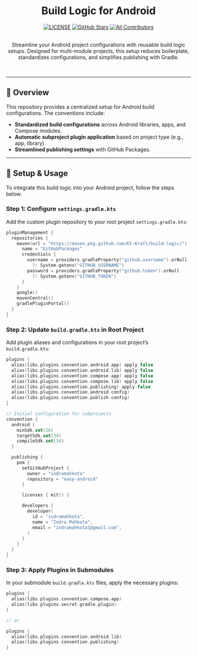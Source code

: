 <h1 align="center">Build Logic for Android</h1>

<div align="center">
  <a href="https://github.com/Kt-Kraft/build-logic/blob/master/LICENSE"><img src="https://img.shields.io/github/license/Kt-Kraft/build-logic?color=blue" alt="LICENSE"/></a>
  <a href="https://github.com/Kt-Kraft/build-logic/stargazers"><img src="https://img.shields.io/github/stars/Kt-Kraft/build-logic" alt="GitHub Stars"/></a>
  <a href="#contributors"><img src="https://img.shields.io/badge/all_contributors-1-orange.svg?style=flat" alt="All Contributors"/></a>
</div>

<br/>

<p align="center">
  Streamline your Android project configurations with reusable build logic setups. Designed for multi-module projects, this setup reduces boilerplate, standardizes configurations, and simplifies publishing with Gradle.
</p>

<br/>

---

## 🚀 Overview

This repository provides a centralized setup for Android build configurations. The conventions include:
- **Standardized build configurations** across Android libraries, apps, and Compose modules.
- **Automatic subproject plugin application** based on project type (e.g., app, library).
- **Streamlined publishing settings** with GitHub Packages.

---

## 📝 Setup & Usage

To integrate this build logic into your Android project, follow the steps below.

### Step 1: Configure `settings.gradle.kts`

Add the custom plugin repository to your root project `settings.gradle.kts`:

```kotlin
pluginManagement {
  repositories {
    maven(url = "https://maven.pkg.github.com/Kt-Kraft/build-logic/") {
      name = "GitHubPackages"
      credentials {
        username = providers.gradleProperty("github.username").orNull
          ?: System.getenv("GITHUB_USERNAME")
        password = providers.gradleProperty("github.token").orNull
          ?: System.getenv("GITHUB_TOKEN")
      }
    }
    google()
    mavenCentral()
    gradlePluginPortal()
  }
}
```

### Step 2: Update `build.gradle.kts` in Root Project

Add plugin aliases and configurations in your root project’s `build.gradle.kts`:


```kotlin
plugins {
  alias(libs.plugins.convention.android.app) apply false
  alias(libs.plugins.convention.android.lib) apply false
  alias(libs.plugins.convention.compose.app) apply false
  alias(libs.plugins.convention.compose.lib) apply false
  alias(libs.plugins.convention.publishing) apply false
  alias(libs.plugins.convention.android.config)
  alias(libs.plugins.convention.publish.config)
}

// Initial configuration for subprojects
convention {
  android {
    minSdk.set(26)
    targetSdk.set(34)
    compileSdk.set(34)
  }

  publishing {
    pom {
      setGitHubProject {
        owner = "indramahkota"
        repository = "easy-android"
      }

      licenses { mit() }

      developers {
        developer(
          id = "indramahkota",
          name = "Indra Mahkota",
          email = "indramahkota1@gmail.com",
        )
      }
    }
  }
}
```

### Step 3: Apply Plugins in Submodules

In your submodule `build.gradle.kts` files, apply the necessary plugins:


```kotlin
plugins {
  alias(libs.plugins.convention.compose.app)
  alias(libs.plugins.secret.gradle.plugin)
}

// or

plugins {
  alias(libs.plugins.convention.android.lib)
  alias(libs.plugins.convention.publishing)
}
```
